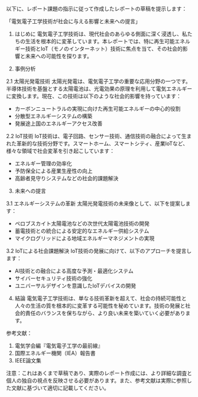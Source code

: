 以下に、レポート課題の指示に従って作成したレポートの草稿を提示します：

「電気電子工学技術が社会に与える影響と未来への提言」

1. はじめに
電気電子工学技術は、現代社会のあらゆる側面に深く浸透し、私たちの生活を根本的に変革しています。本レポートでは、特に再生可能エネルギー技術とIoT（モノのインターネット）技術に焦点を当て、その社会的影響と未来への可能性を探ります。

2. 事例分析

2.1 太陽光発電技術
太陽光発電は、電気電子工学の重要な応用分野の一つです。半導体技術を基盤とする太陽電池は、光電効果の原理を利用して電気エネルギーに変換します。現在、この技術は以下のような社会的影響を持っています：

- カーボンニュートラルの実現に向けた再生可能エネルギーの中心的役割
- 分散型エネルギーシステムの構築
- 発展途上国のエネルギーアクセス改善

2.2 IoT技術
IoT技術は、電子回路、センサー技術、通信技術の融合によって生まれた革新的な技術分野です。スマートホーム、スマートシティ、産業IoTなど、様々な領域で社会変革を引き起こしています：

- エネルギー管理の効率化
- 予防保全による産業生産性の向上
- 高齢者見守りシステムなどの社会的課題解決

3. 未来への提言

3.1 エネルギーシステムの革新
太陽光発電技術の未来像として、以下を提案します：
- ペロブスカイト太陽電池などの次世代太陽電池技術の開発
- 蓄電技術との統合による安定的なエネルギー供給システム
- マイクログリッドによる地域エネルギーマネジメントの実現

3.2 IoTによる社会課題解決
IoT技術の発展に向けて、以下のアプローチを提言します：
- AI技術との融合による高度な予測・最適化システム
- サイバーセキュリティ技術の強化
- ユニバーサルデザインを意識したIoTデバイスの開発

4. 結論
電気電子工学技術は、単なる技術革新を超えて、社会の持続可能性と人々の生活の質を根本的に変革する可能性を秘めています。技術の発展と社会的責任のバランスを保ちながら、より良い未来を築いていく必要があります。

参考文献：
1. 電気学会編『電気電子工学の最前線』
2. 国際エネルギー機関（IEA）報告書
3. IEEE論文集

注意：これはあくまで草稿であり、実際のレポート作成には、より詳細な調査と個人の独自の視点を反映させる必要があります。また、参考文献は実際に参照した文献に基づいて適切に記載してください。